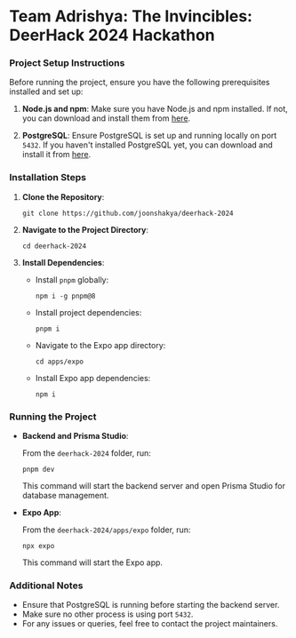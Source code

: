 # Team Adrishya: The Invincibles: DeerHack 2024 Hackathon

### Project Setup Instructions

Before running the project, ensure you have the following prerequisites installed and set up:

1. **Node.js and npm**: Make sure you have Node.js and npm installed. If not, you can download and install them from [here](https://nodejs.org/).

2. **PostgreSQL**: Ensure PostgreSQL is set up and running locally on port `5432`. If you haven't installed PostgreSQL yet, you can download and install it from [here](https://www.postgresql.org/download/).

### Installation Steps

1. **Clone the Repository**:

   ```
   git clone https://github.com/joonshakya/deerhack-2024
   ```

2. **Navigate to the Project Directory**:

   ```
   cd deerhack-2024
   ```

3. **Install Dependencies**:

   - Install `pnpm` globally:

     ```
     npm i -g pnpm@8
     ```

   - Install project dependencies:

     ```
     pnpm i
     ```

   - Navigate to the Expo app directory:

     ```
     cd apps/expo
     ```

   - Install Expo app dependencies:

     ```
     npm i
     ```

### Running the Project

- **Backend and Prisma Studio**:

  From the `deerhack-2024` folder, run:

  ```
  pnpm dev
  ```

  This command will start the backend server and open Prisma Studio for database management.

- **Expo App**:

  From the `deerhack-2024/apps/expo` folder, run:

  ```
  npx expo
  ```

  This command will start the Expo app.

### Additional Notes

- Ensure that PostgreSQL is running before starting the backend server.
- Make sure no other process is using port `5432`.
- For any issues or queries, feel free to contact the project maintainers.
